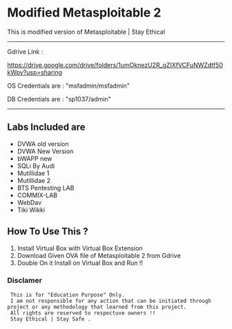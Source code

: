 # Modified Metasploitable 2
This is modified version of Metasploitable | Stay Ethical
- - - -
Gdrive Link :

https://drive.google.com/drive/folders/1umOknezU2R_gZIXfVCFuNWZdtf50kWpv?usp=sharing

OS Credentials are : "msfadmin/msfadmin"

DB Credentials are : "sp1037/admin"
- - - -
## Labs Included are

- DVWA old version
- DVWA New Version
- bWAPP new
- SQLi By Audi
- Mutillidae 1
- Mutillidae 2
- BTS Pentesting LAB
- COMMIX-LAB
- WebDav
- Tiki Wikki


## How To Use This ?

1. Install Virtual Box with Virtual Box Extension
2. Download Given OVA file of Metasploitable 2 from Gdrive
3. Double On it Install on Virtual Box and Run !!


### Disclamer
```
 This is for "Education Purpose" Only.
 I am not responsible for any action that can be initiated through project or any methodology that learned from this project.
 All rights are reserved to respectuve owners !!
 Stay Ethical | Stay Safe .
```
